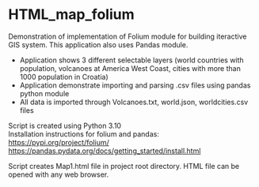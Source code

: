 # HTML_map_folium
Demonstration of implementation of Folium module for building iteractive GIS system. This application also uses Pandas module. 
- Application shows 3 different selectable layers (world countries with population, volcanoes at America West Coast, cities with more than 1000 population in Croatia)
- Application demonstrate importing and parsing .csv files using pandas python module
- All data is imported through Volcanoes.txt, world.json, worldcities.csv files 

Script is created using Python 3.10  
Installation instructions for folium and pandas:  
https://pypi.org/project/folium/  
https://pandas.pydata.org/docs/getting_started/install.html  

Script creates Map1.html file in project root directory. HTML file can be opened with any web browser.



  
  


